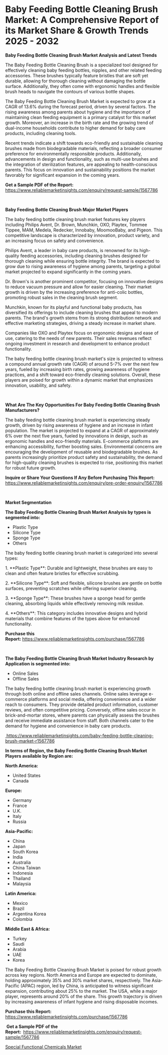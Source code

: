<p><h1>Baby Feeding Bottle Cleaning Brush Market: A Comprehensive Report of its Market Share & Growth Trends 2025 - 2032</h1></p><p><strong>Baby Feeding Bottle Cleaning Brush Market Analysis and Latest Trends</strong></p>
<p><p>The Baby Feeding Bottle Cleaning Brush is a specialized tool designed for effectively cleaning baby feeding bottles, nipples, and other related feeding accessories. These brushes typically feature bristles that are soft yet durable, allowing for thorough cleaning without damaging the bottle surface. Additionally, they often come with ergonomic handles and flexible brush heads to navigate the contours of various bottle shapes.</p><p>The Baby Feeding Bottle Cleaning Brush Market is expected to grow at a CAGR of 13.6% during the forecast period, driven by several factors. The rising awareness among parents about hygiene and the importance of maintaining clean feeding equipment is a primary catalyst for this market growth. Moreover, an increase in the birth rate and the growing trend of dual-income households contribute to higher demand for baby care products, including cleaning tools.</p><p>Recent trends indicate a shift towards eco-friendly and sustainable cleaning brushes made from biodegradable materials, reflecting a broader consumer preference for environmentally responsible products. Additionally, advancements in design and functionality, such as multi-use brushes and the integration of sterilization features, are appealing to health-conscious parents. This focus on innovation and sustainability positions the market favorably for significant expansion in the coming years.</p></p>
<p><strong>Get a Sample PDF of the Report:&nbsp;</strong> <a href="https://www.reliablemarketinsights.com/enquiry/request-sample/1567786?utm_campaign=3267&utm_medium=2&utm_source=Github&utm_content=ia&utm_term=23032025&utm_id=baby-feeding-bottle-cleaning-brush">https://www.reliablemarketinsights.com/enquiry/request-sample/1567786</a></p>
<p>&nbsp;</p>
<p><strong>Baby Feeding Bottle Cleaning Brush Major Market Players</strong></p>
<p><p>The baby feeding bottle cleaning brush market features key players including Philips Avent, Dr. Brown, Munchkin, OXO, Playtex, Tommee Tippee, MAM, Medela, Redecker, Innobaby, MoomooBaby, and Pigeon. This competitive landscape is characterized by innovation, product variety, and an increasing focus on safety and convenience.</p><p>Philips Avent, a leader in baby care products, is renowned for its high-quality feeding accessories, including cleaning brushes designed for thorough cleaning while ensuring bottle integrity. The brand is expected to grow due to rising awareness of hygiene among parents, targeting a global market projected to expand significantly in the coming years.</p><p>Dr. Brown's is another prominent competitor, focusing on innovative designs to reduce vacuum pressure and allow for easier cleaning. Their market growth is driven by the increasing preference for anti-colic bottles, promoting robust sales in the cleaning brush segment.</p><p>Munchkin, known for its playful and functional baby products, has diversified its offerings to include cleaning brushes that appeal to modern parents. The brand's growth stems from its strong distribution network and effective marketing strategies, driving a steady increase in market share.</p><p>Companies like OXO and Playtex focus on ergonomic designs and ease of use, catering to the needs of new parents. Their sales revenues reflect ongoing investment in research and development to enhance product functionality.</p><p>The baby feeding bottle cleaning brush market's size is projected to witness a compound annual growth rate (CAGR) of around 5-7% over the next few years, fueled by increasing birth rates, growing awareness of hygiene practices, and a shift toward eco-friendly cleaning solutions. Overall, these players are poised for growth within a dynamic market that emphasizes innovation, usability, and safety.</p></p>
<p>&nbsp;</p>
<p><strong>What Are The Key Opportunities For Baby Feeding Bottle Cleaning Brush Manufacturers?</strong></p>
<p><p>The baby feeding bottle cleaning brush market is experiencing steady growth, driven by rising awareness of hygiene and an increase in infant population. The market is projected to expand at a CAGR of approximately 6% over the next five years, fueled by innovations in design, such as ergonomic handles and eco-friendly materials. E-commerce platforms are enhancing accessibility, further boosting sales. Environmental concerns are encouraging the development of reusable and biodegradable brushes. As parents increasingly prioritize product safety and sustainability, the demand for high-quality cleaning brushes is expected to rise, positioning this market for robust future growth.</p></p>
<p><strong>Inquire or Share Your Questions If Any Before Purchasing This Report:</strong> <a href="https://www.reliablemarketinsights.com/enquiry/pre-order-enquiry/1567786?utm_campaign=3267&utm_medium=2&utm_source=Github&utm_content=ia&utm_term=23032025&utm_id=baby-feeding-bottle-cleaning-brush">https://www.reliablemarketinsights.com/enquiry/pre-order-enquiry/1567786</a></p>
<p>&nbsp;</p>
<p><strong>Market Segmentation</strong></p>
<p><strong>The Baby Feeding Bottle Cleaning Brush Market Analysis by types is segmented into:</strong></p>
<p><ul><li>Plastic Type</li><li>Silicone Type</li><li>Sponge Type</li><li>Others</li></ul></p>
<p><p>The baby feeding bottle cleaning brush market is categorized into several types: </p><p>1. **Plastic Type**: Durable and lightweight, these brushes are easy to clean and often feature bristles for effective scrubbing.</p><p>2. **Silicone Type**: Soft and flexible, silicone brushes are gentle on bottle surfaces, preventing scratches while offering superior cleaning.</p><p>3. **Sponge Type**: These brushes have a sponge head for gentle cleaning, absorbing liquids while effectively removing milk residue.</p><p>4. **Others**: This category includes innovative designs and hybrid materials that combine features of the types above for enhanced functionality.</p></p>
<p><strong>Purchase this Report:&nbsp;</strong><a href="https://www.reliablemarketinsights.com/purchase/1567786?utm_campaign=3267&utm_medium=2&utm_source=Github&utm_content=ia&utm_term=23032025&utm_id=baby-feeding-bottle-cleaning-brush">https://www.reliablemarketinsights.com/purchase/1567786</a></p>
<p>&nbsp;</p>
<p><strong>The Baby Feeding Bottle Cleaning Brush Market Industry Research by Application is segmented into:</strong></p>
<p><ul><li>Online Sales</li><li>Offline Sales</li></ul></p>
<p><p>The baby feeding bottle cleaning brush market is experiencing growth through both online and offline sales channels. Online sales leverage e-commerce platforms and social media, offering convenience and a wider reach to consumers. They provide detailed product information, customer reviews, and often competitive pricing. Conversely, offline sales occur in brick-and-mortar stores, where parents can physically assess the brushes and receive immediate assistance from staff. Both channels cater to the demand for hygiene and convenience in baby care products.</p></p>
<p><a href="https://www.reliablemarketinsights.com/baby-feeding-bottle-cleaning-brush-market-r1567786?utm_campaign=3267&utm_medium=2&utm_source=Github&utm_content=ia&utm_term=23032025&utm_id=baby-feeding-bottle-cleaning-brush">&nbsp;https://www.reliablemarketinsights.com/baby-feeding-bottle-cleaning-brush-market-r1567786</a></p>
<p><strong>In terms of Region, the Baby Feeding Bottle Cleaning Brush Market Players available by Region are:</strong></p>
<p>
    <p> <strong> North America: </strong>
        <ul>
            <li>United States</li>
            <li>Canada</li>
        </ul>
        </p> 
    <p> <strong> Europe: </strong>
        <ul>
            <li>Germany</li>
            <li>France</li>
            <li>U.K.</li>
            <li>Italy</li>
            <li>Russia</li>
        </ul>
        </p> 
    <p> <strong> Asia-Pacific: </strong>
        <ul>
            <li>China</li>
            <li>Japan</li>
            <li>South Korea</li>
            <li>India</li>
            <li>Australia</li>
            <li>China Taiwan</li>
            <li>Indonesia</li>
            <li>Thailand</li>
            <li>Malaysia</li>
        </ul>
        </p> 
    <p> <strong> Latin America: </strong>
        <ul>
            <li>Mexico</li>
            <li>Brazil</li>
            <li>Argentina Korea</li>
            <li>Colombia</li>
        </ul>
        </p> 
    <p> <strong> Middle East & Africa: </strong>
        <ul>
            <li>Turkey</li>
            <li>Saudi</li>
            <li>Arabia</li>
            <li>UAE</li>
            <li>Korea</li>
        </ul>
    </p>
    </p>
<p><p>The Baby Feeding Bottle Cleaning Brush Market is poised for robust growth across key regions. North America and Europe are expected to dominate, holding approximately 35% and 30% market shares, respectively. The Asia-Pacific (APAC) region, led by China, is anticipated to witness significant expansion, contributing about 25% to the market. The USA, while a major player, represents around 20% of the share. This growth trajectory is driven by increasing awareness of infant hygiene and rising disposable incomes.</p></p>
<p><strong>Purchase this Report: </strong><a href="https://www.reliablemarketinsights.com/purchase/1567786?utm_campaign=3267&utm_medium=2&utm_source=Github&utm_content=ia&utm_term=23032025&utm_id=baby-feeding-bottle-cleaning-brush">https://www.reliablemarketinsights.com/purchase/1567786</a></p>
<p>&nbsp;<strong>Get a Sample PDF of the Report:&nbsp;&nbsp;</strong><a href="https://www.reliablemarketinsights.com/enquiry/request-sample/1567786?utm_campaign=3267&utm_medium=2&utm_source=Github&utm_content=ia&utm_term=23032025&utm_id=baby-feeding-bottle-cleaning-brush">https://www.reliablemarketinsights.com/enquiry/request-sample/1567786</a></p>
<p><strong></strong></p>
<p><p><a href="https://github.com/joshuagarcia509/Market-Research-Report-List-1/blob/main/special-functional-chemicals-market.md?utm_campaign=3267&utm_medium=2&utm_source=Github&utm_content=ia&utm_term=23032025&utm_id=baby-feeding-bottle-cleaning-brush">Special Functional Chemicals Market</a></p></p>
